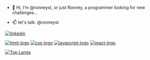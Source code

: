 - 👋 Hi, I’m @ronneyst, or just Ronney, a programmer looking for new challenges...

- 📫 let's talk: @ronneyst

<a href="https://www.linkedin.com/in/ronney-santos/" target="_blank"><img src="https://img.shields.io/badge/LinkedIn-0077B5?style=for-the-badge&logo=linkedin&logoColor=white" alt="linkedin"></a> 

<a href="https://github.com/ronneyst"><img src="https://img.shields.io/badge/HTML5-E34F26?style=for-the-badge&logo=html5&logoColor=white" alt="html-logo"></img></a>
<a href="https://github.com/ronneyst"><img src="https://img.shields.io/badge/CSS3-1572B6?style=for-the-badge&logo=css3&logoColor=white" alt="css-logo"></img></a>
<a href="https://github.com/ronneyst"><img src="https://img.shields.io/badge/JavaScript-F7DF1E?style=for-the-badge&logo=javascript&logoColor=black" alt="javascript-logo"></img></a>
<a href="https://github.com/ronneyst"><img src="https://img.shields.io/badge/React-20232A?style=for-the-badge&logo=react&logoColor=61DAFB" alt="react-logo"></img></a>

[![Top Langs](https://github-readme-stats.vercel.app/api/top-langs/?username=ronneyst)](https://github.com/anuraghazra/github-readme-stats)
